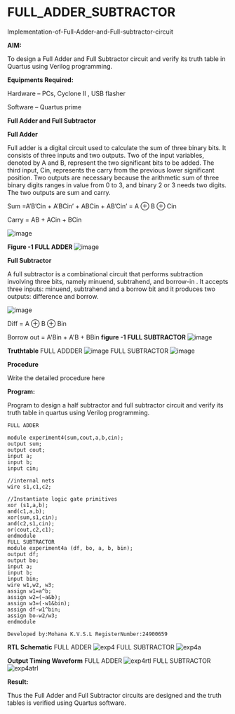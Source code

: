 # FULL_ADDER_SUBTRACTOR

Implementation-of-Full-Adder-and-Full-subtractor-circuit

**AIM:**

To design a Full Adder and Full Subtractor circuit and verify its truth table in Quartus using Verilog programming.

**Equipments Required:**

Hardware – PCs, Cyclone II , USB flasher

Software – Quartus prime

**Full Adder and Full Subtractor**

**Full Adder**

Full adder is a digital circuit used to calculate the sum of three binary bits. It consists of three inputs and two outputs. Two of the input variables, denoted by A and B, represent the two significant bits to be added. The third input, Cin, represents the carry from the previous lower significant position. Two outputs are necessary because the arithmetic sum of three binary digits ranges in value from 0 to 3, and binary 2 or 3 needs two digits. The two outputs are sum and carry.

Sum =A’B’Cin + A’BCin’ + ABCin + AB’Cin’ = A ⊕ B ⊕ Cin 

Carry = AB + ACin + BCin

![image](https://github.com/naavaneetha/FULL_ADDER_SUBTRACTOR/assets/154305477/0f30ba51-5ffb-4198-845f-18e054f675e7)

**Figure -1 FULL ADDER**
![image](https://github.com/user-attachments/assets/7d761ef3-05be-44ff-95fb-ada1fbe3aa57)


**Full Subtractor**

A full subtractor is a combinational circuit that performs subtraction involving three bits, namely minuend, subtrahend, and borrow-in . It accepts three inputs: minuend, subtrahend and a borrow bit and it produces two outputs: difference and borrow.

![image](https://github.com/naavaneetha/FULL_ADDER_SUBTRACTOR/assets/154305477/02b24f51-ab51-4304-9ad6-7b81ffc1ead5)

Diff = A ⊕ B ⊕ Bin 

Borrow out = A'Bin + A'B + BBin
**figure -1 FULL SUBTRACTOR**
![image](https://github.com/user-attachments/assets/847d8dda-d80f-4ca3-8aee-ffcfaa86c585)

**Truthtable**
FULL ADDDER
![image](https://github.com/user-attachments/assets/45ca17e8-1e6f-43ec-8982-0fc6e6b3d0f9)
FULL SUBTRACTOR
![image](https://github.com/user-attachments/assets/e1789cff-aaad-4e61-9cb0-5c855416904c)



**Procedure**

Write the detailed procedure here

**Program:**

 Program to design a half subtractor and full subtractor circuit and verify its truth table in quartus using Verilog programming.
 ```
FULL ADDER

module experiment4(sum,cout,a,b,cin);
output sum;
output cout;
input a;
input b;
input cin;

//internal nets
wire s1,c1,c2;

//Instantiate logic gate primitives
xor (s1,a,b);
and(c1,a,b);
xor(sum,s1,cin);
and(c2,s1,cin);
or(cout,c2,c1);
endmodule
FULL SUBTRACTOR
module experiment4a (df, bo, a, b, bin);
output df;
output bo;
input a;
input b;
input bin;
wire w1,w2, w3;
assign w1=a^b;
assign w2=(~a&b);
assign w3=(-w1&bin);
assign df-w1^bin;
assign bo-w2/w3;
endmodule
```
```
Developed by:Mohana K.V.S.L RegisterNumber:24900659
```


**RTL Schematic**
FULL ADDER
![exp4](https://github.com/user-attachments/assets/d0d45014-a225-45cc-8b34-42741644e41e)
FULL SUBTRACTOR
![exp4a](https://github.com/user-attachments/assets/5d377d31-775a-4f4d-88f2-b91c3ab9c73b)






**Output Timing Waveform**
FULL ADDER
![exp4rtl](https://github.com/user-attachments/assets/753468d1-f9a2-4524-8dbe-e3fccec666a4)
FULL SUBTRACTOR
![exp4atrl](https://github.com/user-attachments/assets/a22e7138-467a-4d60-b2a7-d5c1ef61d6af)




**Result:**

Thus the Full Adder and Full Subtractor circuits are designed and the truth tables is verified using Quartus software.



